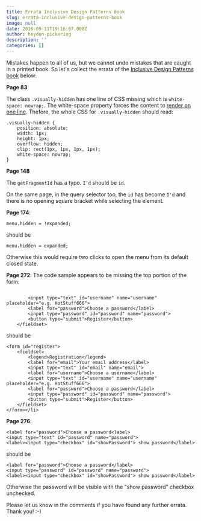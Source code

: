 ```yaml
---
title: Errata Inclusive Design Patterns Book
slug: errata-inclusive-design-patterns-book
image: null
date: 2016-09-11T19:16:07.000Z
author: heydon-pickering
description: ''
categories: []
---
```


Mistakes happen to all of us, but we cannot undo mistakes that are caught in a printed book. So let's collect the errata of the [Inclusive Design Patterns book](https://shop.smashingmagazine.com/products/pre-release-inclusive-design-patterns-by-heydon-pickering) below:

**Page 83**

<p>The class <code>.visually-hidden</code> has one line of CSS missing which is <code>white-space: nowrap;</code>. The white-space property forces the content to <a href="https://medium.com/@jessebeach/beware-smushed-off-screen-accessible-text-5952a4c2cbfe#.aagksd6j2">render on one line</a>. Thefore, the whole CSS for <code>.visually-hidden</code> should read:

<pre><code>.visually-hidden {
	position: absolute;
	width: 1px;
	height: 1px;
	overflow: hidden;
	clip: rect(1px, 1px, 1px, 1px);
	white-space: nowrap;
}</code></pre>

<p><strong>Page 148</strong></p>
<p>The <code>getFragmentId</code> has a typo. <code>I’d</code> should be <code>id</code>.</p>

<p>On the same page, in the query selector too, the <code>id</code> has become <code>I'd</code> and there is no opening square bracket while selecting the element.</p>

<p><strong>Page 174</strong>:</p> 

<pre><code class="language-css">menu.hidden = !expanded;</code></pre> 

<p>should be 

<pre><code class="language-css">menu.hidden = expanded;</code></pre> 

<p>Otherwise this would require two clicks to open the menu from its default closed state.</p>

<p><strong>Page 272</strong>: The code sample appears to be missing the top portion of the form:</p>

<pre><code class="language-markup">
        &lt;input type="text" id="username" name="username" placeholder="e.g. HotStuff666">
        &lt;label for="password">Choose a password&lt;/label>
        &lt;input type="password" id="password" name="password">
        &lt;button type="submit">Register&lt;/button>
    &lt;/fieldset>
</form></code></pre> 

should be

<pre><code class="language-markup">&lt;form id="register">
    &lt;fieldset>
        &lt;legend>Registration&lt;/legend>
        &lt;label for="email">Your email address&lt;/label>
        &lt;input type="text" id="email" name="email">
        &lt;label for="username">Choose a username&lt;/label>
        &lt;input type="text" id="username" name="username" placeholder="e.g. HotStuff666">
        &lt;label for="password">Choose a password&lt;/label>
        &lt;input type="password" id="password" name="password">
        &lt;button type="submit">Register&lt;/button>
    &lt;/fieldset>
&lt;/form>&lt;/li></code></pre>

**Page 276**:

 

<pre><code class="language-markup">&lt;label for="password">Choose a password&lt;label>
&lt;input type="text" id="password" name="password">
&lt;label>&lt;input type="checkbox" id="showPassword"> show password&lt;/label></code></pre> 

should be

 

<pre><code class="language-markup">&lt;label for="password">Choose a password&lt;/label>
&lt;input type="password" id="password" name="password">
&lt;label>&lt;input type="checkbox" id="showPassword"> show password&lt;/label></code></pre> 

Otherwise the password will be visible with the "show password" checkbox unchecked.

Please let us know in the comments if you have found any further errata. Thank you! :-)